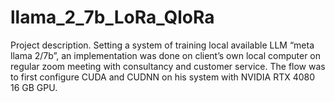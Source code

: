 # llama_2_7b_LoRa_QloRa
Project description. Setting a system of training local available LLM “meta llama 2/7b”, an implementation was done on client’s own local computer on regular zoom meeting with consultancy and customer service. The flow was to first configure CUDA and CUDNN on his system with NVIDIA RTX 4080 16 GB GPU.

